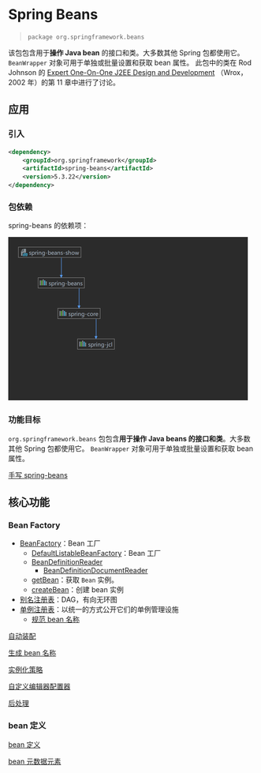 # Spring Beans

> `package org.springframework.beans`

该包包含用于**操作 Java bean** 的接口和类。大多数其他 Spring 包都使用它。
`BeanWrapper` 对象可用于单独或批量设置和获取 bean 属性。
此包中的类在 Rod Johnson 的 [Expert One-On-One J2EE Design and Development](https://www.amazon.com/exec/obidos/tg/detail/-/0764543857/) （Wrox，2002 年）的第 11 章中进行了讨论。

## 应用

### 引入

``` xml
<dependency>
    <groupId>org.springframework</groupId>
    <artifactId>spring-beans</artifactId>
    <version>5.3.22</version>
</dependency>
```

### 包依赖

spring-beans 的依赖项：

<img src="images\spring-beans-dependencies.png" alt="spring-beans-dependencies" style="zoom:50%;" />

### 功能目标

`org.springframework.beans` 包包含**用于操作 Java beans 的接口和类**。大多数其他 Spring 包都使用它。
`BeanWrapper` 对象可用于单独或批量设置和获取 bean 属性。

[手写 spring-beans](编程语言/Java/Javalang/Spring生态系统/modules/spring-beans/handprinted-spring-beans.md)

## 核心功能

### Bean Factory

* [BeanFactory](编程语言/Java/Javalang/Spring生态系统/modules/spring-beans/BeanFactory.md)：Bean 工厂
  * [DefaultListableBeanFactory](编程语言/Java/Javalang/Spring生态系统/modules/spring-beans/DefaultListableBeanFactory.md)：Bean 工厂
  * [BeanDefinitionReader](编程语言/Java/Javalang/Spring生态系统/modules/spring-beans/BeanDefinitionReader.md)
    * [BeanDefinitionDocumentReader](编程语言/Java/Javalang/Spring生态系统/modules/spring-beans/BeanDefinitionDocumentReader.md)
  * [getBean](编程语言/Java/Javalang/Spring生态系统/modules/spring-beans/getBean.md)：获取 `Bean` 实例。
  * [createBean](编程语言/Java/Javalang/Spring生态系统/modules/spring-beans/createBean.md)：创建 bean 实例
* [别名注册表](编程语言/Java/Javalang/Spring生态系统/modules/spring-beans/AliasRegistry.md)：DAG，有向无环图
* [单例注册表](编程语言/Java/Javalang/Spring生态系统/modules/spring-beans/SingletonBeanRegistry.md)：以统一的方式公开它们的单例管理设施
  * [规范 bean 名称](编程语言/Java/Javalang/Spring生态系统/modules/spring-beans/AbstractBeanFactory-transformedBeanName.md)

[自动装配](编程语言/Java/Javalang/Spring生态系统/modules/spring-beans/自动装配功能.md)

[生成 bean 名称](编程语言/Java/Javalang/Spring生态系统/modules/spring-beans/BeanNameGenerator.md)

[实例化策略](编程语言/Java/Javalang/Spring生态系统/modules/spring-beans/InstantiationStrategy.md)

[自定义编辑器配置器](编程语言/Java/Javalang/Spring生态系统/modules/spring-beans/CustomEditorConfigurer.md)

[后处理](编程语言/Java/Javalang/Spring生态系统/modules/spring-beans/BeanPostProcessor.md)

### bean 定义

[bean 定义](编程语言/Java/Javalang/Spring生态系统/modules/spring-beans/BeanDefinition.md)

[bean 元数据元素](编程语言/Java/Javalang/Spring生态系统/modules/spring-beans/BeanDefinitionReader.md)
